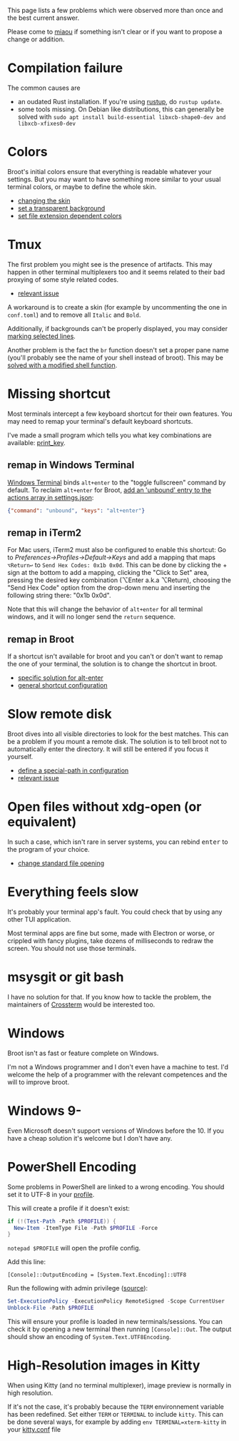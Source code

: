 This page lists a few problems which were observed more than once and the best current answer.

Please come to [miaou](https://miaou.dystroy.org/3490?broot) if something isn't clear or if you want to propose a change or addition.

# Compilation failure

The common causes are

* an oudated Rust installation. If you're using [rustup](https://rustup.rs), do `rustup update`.
* some tools missing. On Debian like distributions, this can generally be solved with `sudo apt install build-essential libxcb-shape0-dev and libxcb-xfixes0-dev`

# Colors

Broot's initial colors ensure that everything is readable whatever your settings.
But you may want to have something more similar to your usual terminal colors, or maybe to define the whole skin.

* [changing the skin](../skins/)
* [set a transparent background](../skins/#transparent-background)
* [set file extension dependent colors](../conf_file/#colors-by-file-extension)

# Tmux

The first problem you might see is the presence of artifacts. This may happen in other terminal multiplexers too and it seems related to their bad proxying of some style related codes.

* [relevant issue](https://github.com/Canop/broot/issues/248)

A workaround is to create a skin (for example by uncommenting the one in `conf.toml`) and to remove all `Italic` and `Bold`.

Additionally, if backgrounds can't be properly displayed, you may consider [marking selected lines](../conf_file/#selection-mark).

Another problem is the fact the `br` function doesn't set a proper pane name (you'll probably see the name of your shell instead of broot). This may be [solved with a modified shell function](https://github.com/Canop/broot/issues/270).

# Missing shortcut

Most terminals intercept a few keyboard shortcut for their own features. You may need to remap your terminal's default keyboard shortcuts.

I've made a small program which tells you what key combinations are available: [print_key](https://github.com/Canop/print_key).

## remap in Windows Terminal

[Windows Terminal](https://docs.microsoft.com/en-us/windows/terminal/) binds `alt+enter` to the "toggle fullscreen" command by default. To reclaim `alt+enter` for Broot, [add an 'unbound' entry to the actions array in settings.json](https://docs.microsoft.com/en-us/windows/terminal/customize-settings/actions#unbind-keys):

```json
{"command": "unbound", "keys": "alt+enter"}
```

## remap in iTerm2

For Mac users, iTerm2 must also be configured to enable this shortcut:
Go to *Preferences->Profiles->Default->Keys* and add a mapping that maps `⌥Return↩` to `Send Hex Codes: 0x1b 0x0d`. This can be done by clicking the + sign at the bottom to add a mapping, clicking the "Click to Set" area, pressing the desired key combination (⌥Enter a.k.a ⌥Return), choosing the "Send Hex Code" option from the drop-down menu and inserting the following string there: "0x1b 0x0d".

Note that this will change the behavior of `alt+enter` for all terminal windows, and it will no longer send the `return` sequence.

## remap in Broot

If a shortcut isn't available for broot and you can't or don't want to remap the one of your terminal, the solution is to change the shortcut in broot.

* [specific solution for alt-enter](https://github.com/Canop/broot/issues/86#issuecomment-635974557)
* [general shortcut configuration](../conf_verbs/#keyboard-key)


# Slow remote disk

Broot dives into all visible directories to look for the best matches.
This can be a problem if you mount a remote disk.
The solution is to tell broot not to automatically enter the directory. It will still be entered if you focus it yourself.

* [define a special-path in configuration](../conf_file/#special-paths)
* [relevant issue](https://github.com/Canop/broot/issues/251)

# Open files without xdg-open (or equivalent)

In such a case, which isn't rare in server systems, you can rebind <kbd>enter</kbd> to the program of your choice.

* [change standard file opening](../tricks/#change-standard-file-opening)

# Everything feels slow

It's probably your terminal app's fault. You could check that by using any other TUI application.

Most terminal apps are fine but some, made with Electron or worse, or crippled with fancy plugins, take dozens of milliseconds to redraw the screen. You should not use those terminals.

# msysgit or git bash

I have no solution for that. If you know how to tackle the problem, the maintainers of [Crossterm](https://github.com/crossterm-rs/crossterm) would be interested too.

# Windows

Broot isn't as fast or feature complete on Windows.

I'm not a Windows programmer and I don't even have a machine to test. I'd welcome the help of a programmer with the relevant competences and the will to improve broot.

# Windows 9-

Even Microsoft doesn't support versions of Windows before the 10. If you have a cheap solution it's welcome but I don't have any.

# PowerShell Encoding

Some problems in PowerShell are linked to a wrong encoding. You should set it to UTF-8 in your [profile](https://docs.microsoft.com/en-us/powershell/module/microsoft.powershell.core/about/about_profiles?view=powershell-7.1).

This will create a profile if it doesn't exist:
```powershell
if (!(Test-Path -Path $PROFILE)) {
  New-Item -ItemType File -Path $PROFILE -Force
}
```

`notepad $PROFILE` will open the profile config.

Add this line:

```
[Console]::OutputEncoding = [System.Text.Encoding]::UTF8
```

Run the following with admin privilege ([source](https://docs.microsoft.com/en-us/powershell/module/microsoft.powershell.security/set-executionpolicy?view=powershell-7.1)):

```powershell
Set-ExecutionPolicy -ExecutionPolicy RemoteSigned -Scope CurrentUser
Unblock-File -Path $PROFILE
```

This will ensure your profile is loaded in new terminals/sessions.
You can check it by opening a new terminal then running `[Console]::Out`.
The output should show an encoding of `System.Text.UTF8Encoding`.

# High-Resolution images in Kitty

When using Kitty (and no terminal multiplexer), image preview is normally in high resolution.

If it's not the case, it's probably because the `TERM` environnement variable has been redefined. Set either `TERM` or `TERMINAL` to include `kitty`. This can be done several ways, for example by adding `env TERMINAL=xterm-kitty` in your [kitty.conf](https://sw.kovidgoyal.net/kitty/conf/) file
